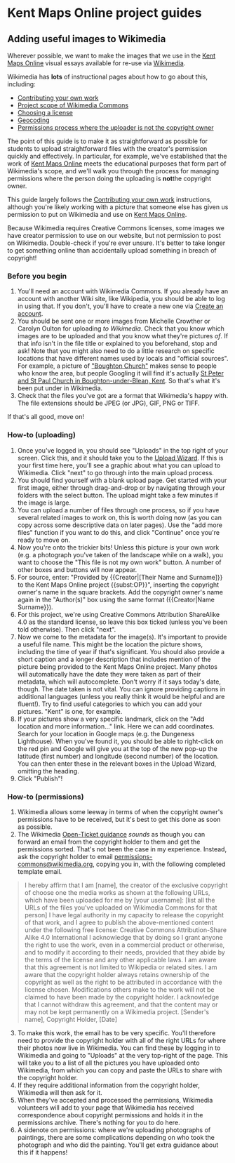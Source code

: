 <param ve-config
  title="Kent Maps Online project guides: Adding useful images to Wikimedia"
  source-image="https://iiif.wellcomecollection.org/image/B0009092.jpg/full/2048%2C/0/default.jpg"
  banner="https://jstor-labs.github.io/plant-humanities/images/banners/peony.jpg"
  layout="vtl"
  num-maps="4"
  num-images="4"
  num-primary-sources="1"
  author="Dr Dominique Gracia">
  
# Kent Maps Online project guides
## Adding useful images to Wikimedia

Wherever possible, we want to make the images that we use in the [Kent Maps Online](http://kent-maps.online) visual essays available for re-use via [Wikimedia](https://commons.wikimedia.org/wiki/Main_Page).

Wikimedia has **lots** of instructional pages about how to go about this, including:
* [Contributing your own work](https://commons.wikimedia.org/wiki/Commons:Contributing_your_own_work#Step_5:_Describing_the_file)
* [Project scope of Wikimedia Commons](https://commons.wikimedia.org/wiki/Commons:Project_scope)
* [Choosing a license](https://commons.wikimedia.org/wiki/Commons:Choosing_a_license)
* [Geocoding](https://commons.wikimedia.org/wiki/Commons:Geocoding)
* [Permissions process where the uploader is not the copyright owner](https://commons.wikimedia.org/wiki/Commons:OTRS)

The point of this guide is to make it as straightforward as possible for students to upload straightforward files with the creator's permission quickly and effectively. In particular, for example, we've established that the work of [Kent Maps Online](http://kent-maps.online) meets the educational purposes that form part of Wikimedia's scope, and we'll walk you through the process for managing permissions where the person doing the uploading is **not**the copyright owner. 

This guide largely follows the [Contributing your own work](https://commons.wikimedia.org/wiki/Commons:Contributing_your_own_work#Step_5:_Describing_the_file) instructions, although you're likely working with a picture that someone else has given us permission to put on Wikimedia and use on [Kent Maps Online](http://kent-maps.online). 

Because Wikimedia requires Creative Commons licenses, some images we have creator permission to use on our website, but not permission to post on Wikimedia. Double-check if you're ever unsure. It's better to take longer to get something online than accidentally upload something in breach of copyright!

### Before you begin

1. You'll need an account with Wikimedia Commons. If you already have an account with another Wiki site, like Wikipedia, you should be able to log in using that. If you don't, you'll have to create a new one via [Create an account](https://commons.wikimedia.org/w/index.php?title=Special:CreateAccount&returnto=Main+Page).
2. You should be sent one or more images from Michelle Crowther or Carolyn Oulton for uploading *to Wikimedia*. Check that you know which images are to be uploaded and that you know what they're pictures *of*. If that info isn't in the file title or explained to you beforehand, stop and ask! Note that you might also need to do a little research on specific locations that have different names used by locals and "official sources". For example, a picture of ["Boughton Church"](https://commons.wikimedia.org/wiki/File:St_Peter_and_St_Paul,_Boughton,_Kent.jpg) makes sense to people who know the area, but people Googling it will find it's actually [St Peter and St Paul Church in Boughton-under-Blean, Kent](https://www.achurchnearyou.com/church/11977/). So that's what it's been put under in Wikimedia.
3. Check that the files you've got are a format that Wikimedia's happy with. The file extensions should be JPEG (or JPG), GIF, PNG or TIFF.

If that's all good, move on!

### How-to (uploading)

1. Once you've logged in, you should see "Uploads" in the top right of your screen. Click this, and it should take you to the [Upload Wizard](https://commons.wikimedia.org/wiki/Special:UploadWizard). If this is your first time here, you'll see a graphic about what you can upload to Wikimedia. Click "next" to go through into the main upload process.
2. You should find yourself with a blank upload page. Get started with your first image, either through drag-and-drop or by navigating through your folders with the select button. The upload might take a few minutes if the image is large. 
3. You can upload a number of files through one process, so if you have several related images to work on, this is worth doing now (as you can copy across some descriptive data on later pages). Use the "add more files" function if you want to do this, and click "Continue" once you're ready to move on.
4. Now you're onto the trickier bits! Unless this picture *is* your own work (e.g. a photograph you've taken of the landscape while on a walk), you want to choose the "This file is not my own work" button. A number of other boxes and buttons will now appear.
5. For source, enter: "Provided by {{Creator|\[Their Name and Surname\]}} to the Kent Maps Online project {{subst:OP}}", inserting the copyright owner's name in the square brackets. Add the copyright owner's name again in the "Author(s)" box using the same format ({{Creator|Name Surname}}).
7. For this project, we're using Creative Commons Attribution ShareAlike 4.0 as the standard license, so leave this box ticked (unless you've been told otherwise). Then click "next".
8. Now we come to the metadata for the image(s). It's important to provide a useful file name. This might be the location the picture shows, including the time of year if that's significant. You should also provide a short caption and a longer description that includes mention of the picture being provided to the Kent Maps Online project. Many photos will automatically have the date they were taken as part of their metadata, which will autocomplete. Don't worry if it says today's date, though. The date taken is not vital. You can ignore providing captions in additional languages (unless you really think it would be helpful and are fluent!). Try to find useful categories to which you can add your pictures. "Kent" is one, for example. 
9. If your pictures show a very specific landmark, click on the "Add location and more information..." link. Here we can add coordinates. Search for your location in Google maps (e.g. the Dungeness Lighthouse). When you've found it, you should be able to right-click on the red pin and Google will give you at the top of the new pop-up the latitude (first number) and longitude (second number) of the location. You can then enter these in the relevant boxes in the Upload Wizard, omitting the heading.
10. Click "Publish"!

### How-to (permissions)

1. Wikimedia allows some leeway in terms of when the copyright owner's permissions have to be received, but it's best to get this done as soon as possible.
2. The Wikimedia [Open-Ticket guidance](https://commons.wikimedia.org/wiki/Commons:OTRS#If_you_are_NOT_the_copyright_holder) *sounds* as though you can forward an email from the copyright holder to them and get the permissions sorted. That's not been the case in my experience. Instead, ask the copyright holder to email permissions-commons@wikimedia.org, copying you in, with the following completed template email.

> I hereby affirm that I am \[name\], the creator of the exclusive copyright of choose one the media works as shown at the following URLs, which have been uploaded for me by \[your username\]: \[list all the URLs of the files you've uploaded on Wikimedia Commons for that person\] 
> I have legal authority in my capacity to release the copyright of that work, and I agree to publish the above-mentioned content under the following free license: Creative Commons Attribution-Share Alike 4.0 International
> I acknowledge that by doing so I grant anyone the right to use the work, even in a commercial product or otherwise, and to modify it according to their needs, provided that they abide by the terms of the license and any other applicable laws.
> I am aware that this agreement is not limited to Wikipedia or related sites.
> I am aware that the copyright holder always retains ownership of the copyright as well as the right to be attributed in accordance with the license chosen. Modifications others make to the work will not be claimed to have been made by the copyright holder.
> I acknowledge that I cannot withdraw this agreement, and that the content may or may not be kept permanently on a Wikimedia project.
> \[Sender's name\], Copyright Holder, \[Date\]

3. To make this work, the email has to be very specific. You'll therefore need to provide the copyright holder with all of the right URLs for where their photos now live in Wikimedia. You can find these by logging in to Wikimedia and going to "Uploads" at the very top-right of the page. This will take you to a list of all the pictures you have uploaded onto Wikimedia, from which you can copy and paste the URLs to share with the copyright holder.
4. If they require additional information from the copyright holder, Wikimedia will then ask for it. 
5. When they've accepted and processed the permissions, Wikimedia volunteers will add to your page that Wikimedia has received correspondence about copyright permissions and holds it in the permissions archive. There's nothing for you to do here.
6. A sidenote on permissions: where we're uploading photographs of paintings, there are some complications depending on who took the photograph and who did the painting. You'll get extra guidance about this if it happens!

